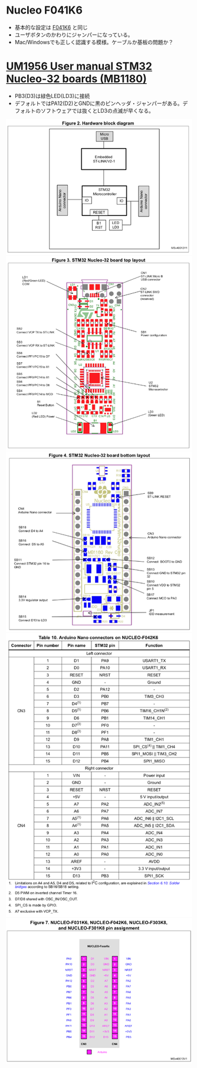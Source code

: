 # Nucleo F041K6

* 基本的な設定は [F041K6](../Nucleo-F401RE) と同じ
* ユーザボタンのかわりにジャンパーになっている。
* Mac/Windowsでも正しく認識する模様。ケーブルか基板の問題か？

# [UM1956 User manual STM32 Nucleo-32 boards (MB1180)](https://www.st.com/resource/en/user_manual/dm00231744-stm32-nucleo32-boards-mb1180-stmicroelectronics.pdf)

* PB3(D3)は緑色LED(LD3)に接続
* デフォルトではPA12(D2)とGNDに黒のピンヘッダ・ジャンパーがある。デフォルトのソフトウェアでは抜くとLD3の点滅が早くなる。

![images](images/01.png)
![images](images/02.png)
![images](images/03.png)
![images](images/04.png)
![images](images/05.png)


